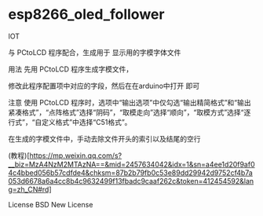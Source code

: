 # esp8266_oled_follower
IOT 

与 PCtoLCD 程序配合，生成用于   显示用的字模字体文件

用法
先用 PCtoLCD 程序生成字模文件，

修改此程序配置项中对应的字段，然后在在arduino中打开 即可

注意
使用 PCtoLCD 程序时，选项中“输出选项”中仅勾选“输出精简格式”和“输出紧凑格式”，“点阵格式”选择“阴码”，“取模走向”选择“顺向”，“取模方式”选择“逐行式”，“自定义格式”中选择“C51格式”。

在生成的字模文件中，手动去除文件开头的索引以及结尾的空行


(教程)[https://mp.weixin.qq.com/s?__biz=MzA4NzM2MTAzNA==&mid=2457634042&idx=1&sn=a4ee1d20f9af04c4bbed056b57cdfde4&chksm=87b2b79fb0c53e89dd29942d9752cf4b7a053d6678a6a4cc8b4c9632499f13fbadc9caaf262c&token=412454592&lang=zh_CN#rd]

License
BSD New License
